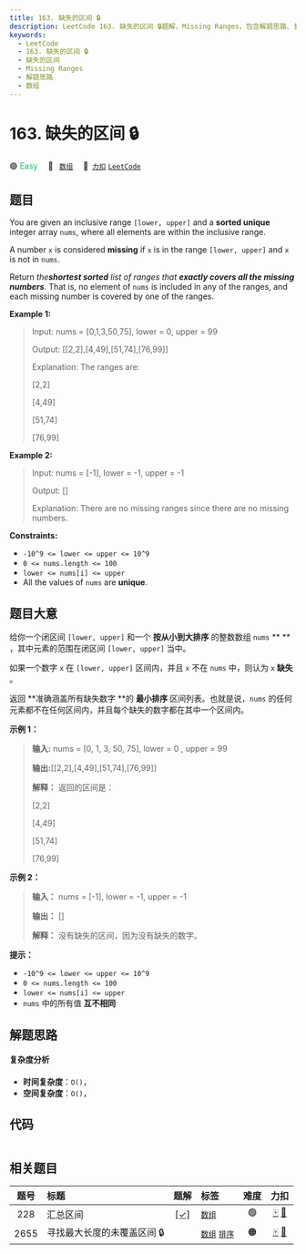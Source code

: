 ```yaml
---
title: 163. 缺失的区间 🔒
description: LeetCode 163. 缺失的区间 🔒题解，Missing Ranges，包含解题思路、复杂度分析以及完整的 JavaScript 代码实现。
keywords:
  - LeetCode
  - 163. 缺失的区间 🔒
  - 缺失的区间
  - Missing Ranges
  - 解题思路
  - 数组
---
```


# 163. 缺失的区间 🔒

🟢 <font color=#15bd66>Easy</font>&emsp; 🔖&ensp; [`数组`](/tag/array.md)&emsp; 🔗&ensp;[`力扣`](https://leetcode.cn/problems/missing-ranges) [`LeetCode`](https://leetcode.com/problems/missing-ranges)

## 题目

You are given an inclusive range `[lower, upper]` and a **sorted unique**
integer array `nums`, where all elements are within the inclusive range.

A number `x` is considered **missing** if `x` is in the range `[lower, upper]`
and `x` is not in `nums`.

Return _the**shortest sorted** list of ranges that **exactly covers all the
missing numbers**_. That is, no element of `nums` is included in any of the
ranges, and each missing number is covered by one of the ranges.





**Example 1:**

> Input: nums = [0,1,3,50,75], lower = 0, upper = 99
> 
> Output: [[2,2],[4,49],[51,74],[76,99]]
> 
> Explanation: The ranges are:
> 
> [2,2]
> 
> [4,49]
> 
> [51,74]
> 
> [76,99]

**Example 2:**

> Input: nums = [-1], lower = -1, upper = -1
> 
> Output: []
> 
> Explanation: There are no missing ranges since there are no missing numbers.

**Constraints:**

  * `-10^9 <= lower <= upper <= 10^9`
  * `0 <= nums.length <= 100`
  * `lower <= nums[i] <= upper`
  * All the values of `nums` are **unique**.


## 题目大意

给你一个闭区间 `[lower, upper]` 和一个 **按从小到大排序** 的整数数组 `nums` _** **_ ，其中元素的范围在闭区间
`[lower, upper]` 当中。

如果一个数字 `x` 在 `[lower, upper]` 区间内，并且 `x` 不在 `nums` 中，则认为 `x` **缺失** 。

返回 **准确涵盖所有缺失数字  **的 **最小排序** 区间列表。也就是说，`nums`
的任何元素都不在任何区间内，并且每个缺失的数字都在其中一个区间内。



**示例 1：**

> 
> 
> 
> 
> 
> **输入:** nums = [0, 1, 3, 50, 75], lower = 0 , upper = 99
> 
> **输出:**[[2,2],[4,49],[51,74],[76,99]]
> 
> **解释：** 返回的区间是：
> 
> [2,2]
> 
> [4,49]
> 
> [51,74]
> 
> [76,99]

**示例 2：**

> 
> 
> 
> 
> 
> **输入：** nums = [-1], lower = -1, upper = -1
> 
> **输出：** []
> 
> **解释：**  没有缺失的区间，因为没有缺失的数字。



**提示：**

  * `-10^9 <= lower <= upper <= 10^9`
  * `0 <= nums.length <= 100`
  * `lower <= nums[i] <= upper`
  * `nums` 中的所有值 **互不相同**


## 解题思路

#### 复杂度分析

- **时间复杂度**：`O()`，
- **空间复杂度**：`O()`，

## 代码

```javascript

```

## 相关题目

<!-- prettier-ignore -->
| 题号 | 标题 | 题解 | 标签 | 难度 | 力扣 |
| :------: | :------ | :------: | :------ | :------: | :------: |
| 228 | 汇总区间 | [[✓]](/problem/0228.md) |  [`数组`](/tag/array.md) | 🟢 | [🀄️](https://leetcode.cn/problems/summary-ranges) [🔗](https://leetcode.com/problems/summary-ranges) |
| 2655 | 寻找最大长度的未覆盖区间 🔒 |  |  [`数组`](/tag/array.md) [`排序`](/tag/sorting.md) | 🟠 | [🀄️](https://leetcode.cn/problems/find-maximal-uncovered-ranges) [🔗](https://leetcode.com/problems/find-maximal-uncovered-ranges) |